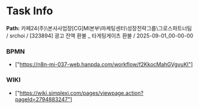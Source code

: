 # Task Info

**Path:** 카페24(주)\본사사업장\[CG]MI본부\마케팅센터\성장전략그룹\그로스파트너팀 / srchoi / [323894] 광고 잔액 환불 _ 타게팅게이츠 환불 / 2025-09-01_00-00-00

### BPMN
- ["https://n8n-mi-037-web.hanpda.com/workflow/f2KkocMahGVgvuKl"]

### WIKI
- ["https://wiki.simplexi.com/pages/viewpage.action?pageId=2794883247"]

